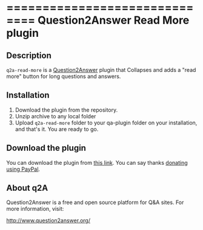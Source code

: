 ==============================
Question2Answer Read More plugin
==============================

Description
-----------
`q2a-read-more` is a [Question2Answer][Q2A] plugin that Collapses and adds a "read more" button for long questions and answers.

Installation
--------------

 1. Download the plugin from the repository.
 2. Unzip archive to any local folder
 3. Upload `q2a-read-more` folder to your qa-plugin folder on your installation, and that's it. You are ready to go.

 
Download the plugin
--------------
You can download the plugin from [this link][download]. You can say thanks [donating using PayPal][paypal].
 
 
About q2A
---------
Question2Answer is a free and open source platform for Q&A sites. For more information, visit:

http://www.question2answer.org/


[Q2A]: http://www.question2answer.com
[download]: https://github.com/HelioChun/q2a-read-more/archive/master.zip
[paypal]: https://www.paypal.com/cgi-bin/webscr?cmd=_s-xclick&hosted_button_id=L4LSHJKNCY686